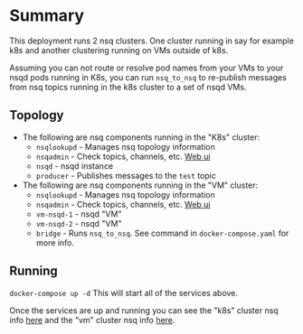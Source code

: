 # Summary
This deployment runs 2 nsq clusters. One cluster running in say for example k8s and another clustering running on VMs outside of k8s.   

Assuming you can not route or resolve pod names from your VMs to your nsqd pods running in K8s, you can run `nsq_to_nsq` to re-publish messages from nsq topics running in the k8s cluster to a set of nsqd VMs. 

## Topology
* The following are nsq components running in the "K8s" cluster:  
  * `nsqlookupd` - Manages nsq topology information     
  * `nsqadmin` - Check topics, channels, etc. [Web ui](http://localhost:4171)  
  * `nsqd` - nsqd instance  
  * `producer` - Publishes messages to the `test` topic     
* The following are nsq components running in the "VM" cluster:  
  * `nsqlookupd` - Manages nsq topology information  
  * `nsqadmin` - Check topics, channels, etc. [Web ui](http://localhost:4172)  
  * `vm-nsqd-1` - nsqd "VM"  
  * `vm-nsqd-2` - nsqd "VM"  
  * `bridge` - Runs `nsq_to_nsq`.  See command in `docker-compose.yaml` for more info.  


## Running
`docker-compose up -d` This will start all of the services above.  

Once the services are up and running you can see the "k8s" cluster nsq info [here](http://localhost:4171) and the "vm" cluster nsq info [here](http://localhost:4172).